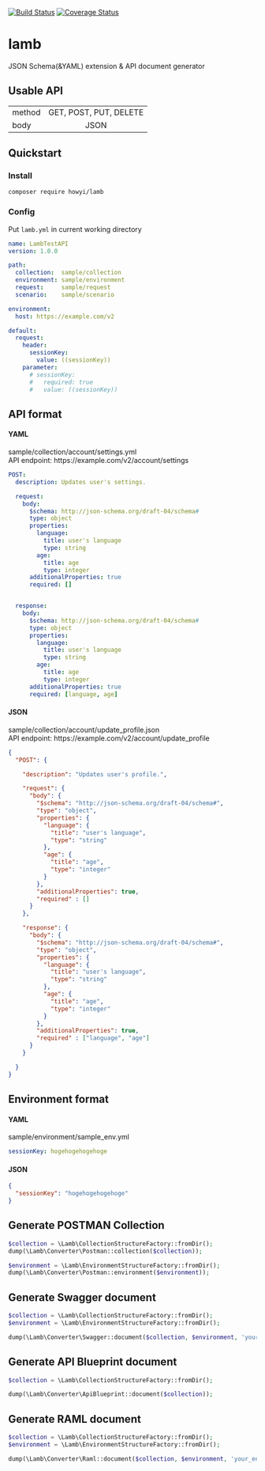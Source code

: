 [![Build Status](https://travis-ci.org/howyi/lamb.svg?branch=master)](https://travis-ci.org/howyi/lamb)
[![Coverage Status](https://coveralls.io/repos/github/howyi/lamb/badge.svg?branch=master)](https://coveralls.io/github/howyi/lamb?branch=master)
# lamb
JSON Schema(&YAML) extension & API document generator

<!-- ## wiki: https://github.com/howyi/lamb/wiki -->

## Usable API
|||
|-------------|:-------------:|
|method|GET, POST, PUT, DELETE|
|body|JSON|

## Quickstart
### Install
`composer require howyi/lamb`
### Config
Put `lamb.yml` in current working directory
```YAML
name: LambTestAPI
version: 1.0.0

path:
  collection:  sample/collection
  environment: sample/environment
  request:     sample/request
  scenario:    sample/scenario

environment:
  host: https://example.com/v2

default:
  request:
    header:
      sessionKey:
        value: ((sessionKey))
    parameter:
      # sessionKey:
      #   required: true
      #   value: ((sessionKey))
```

## API format
#### YAML
sample/collection/account/settings.yml  
API endpoint: https://<i></i>example.com/v2/account/settings
```YAML
POST:
  description: Updates user's settings.

  request:
    body:
      $schema: http://json-schema.org/draft-04/schema#
      type: object
      properties:
        language:
          title: user's language
          type: string
        age:
          title: age
          type: integer
      additionalProperties: true
      required: []


  response:
    body:
      $schema: http://json-schema.org/draft-04/schema#
      type: object
      properties:
        language:
          title: user's language
          type: string
        age:
          title: age
          type: integer
      additionalProperties: true
      required: [language, age]
```
#### JSON
sample/collection/account/update_profile.json  
API endpoint: https://<i></i>example.com/v2/account/update_profile
```JSON
{
  "POST": {

    "description": "Updates user's profile.",

    "request": {
      "body": {
        "$schema": "http://json-schema.org/draft-04/schema#",
        "type": "object",
        "properties": {
          "language": {
            "title": "user's language",
            "type": "string"
          },
          "age": {
            "title": "age",
            "type": "integer"
          }
        },
        "additionalProperties": true,
        "required" : []
      }
    },

    "response": {
      "body": {
        "$schema": "http://json-schema.org/draft-04/schema#",
        "type": "object",
        "properties": {
          "language": {
            "title": "user's language",
            "type": "string"
          },
          "age": {
            "title": "age",
            "type": "integer"
          }
        },
        "additionalProperties": true,
        "required" : ["language", "age"]
      }
    }

  }
}
```
## Environment format
#### YAML
sample/environment/sample_env.yml  
```YAML
sessionKey: hogehogehogehoge
```
#### JSON
```JSON
{
  "sessionKey": "hogehogehogehoge"
}
```
## Generate POSTMAN Collection
```php
$collection = \Lamb\CollectionStructureFactory::fromDir();
dump(\Lamb\Converter\Postman::collection($collection));

$environment = \Lamb\EnvironmentStructureFactory::fromDir();
dump(\Lamb\Converter\Postman::environment($environment));
```

## Generate Swagger document
```php
$collection = \Lamb\CollectionStructureFactory::fromDir();
$environment = \Lamb\EnvironmentStructureFactory::fromDir();

dump(\Lamb\Converter\Swagger::document($collection, $environment, 'your_env'));
```

## Generate API Blueprint document
```php
$collection = \Lamb\CollectionStructureFactory::fromDir();

dump(\Lamb\Converter\ApiBlueprint::document($collection));
```

## Generate RAML document
```php
$collection = \Lamb\CollectionStructureFactory::fromDir();
$environment = \Lamb\EnvironmentStructureFactory::fromDir();

dump(\Lamb\Converter\Raml::document($collection, $environment, 'your_env'));
```
